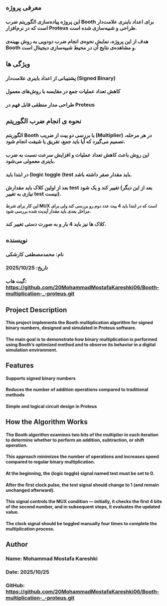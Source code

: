 ## معرفی پروژه
### این پروژه پیاده‌سازی الگوریتم ضرب Booth برای اعداد باینری علامت‌دار است که در نرم‌افزار Proteus طراحی و شبیه‌سازی شده است.
### هدف از این پروژه، نمایش نحوه‌ی انجام ضرب دودویی به روش بهینه‌ی Booth و مشاهده‌ی نتایج آن در محیط شبیه‌سازی دیجیتال است.

## ویژگی ها
### پشتیبانی از اعداد باینری علامت‌دار (Signed Binary)
### کاهش تعداد عملیات جمع در مقایسه با روش‌های معمول
### طراحی مدار منطقی قابل فهم در Proteus

## نحوه ی انجام ضرب الگوریتم
### الگوریتم Booth با بررسی دو بیت از ضریب (Multiplier) در هر مرحله، تصمیم می‌گیرد که آیا باید جمع، تفریق یا شیفت انجام شود.
### این روش باعث کاهش تعداد عملیات و افزایش سرعت نسبت به ضرب باینری معمولی می‌شود.
### در ابتدا باید (logic toggle (test باید مقدار صفر داشته باشد.
### بعد از اولین کلاک باید مقدارش test تغییر کند و یک شود (بعد از این دیگر نیازی به تغییر test نیست).
#### این کار برای شرط MUX است که در ابتدا باید 4 بیت عدد دوم رو بررسی کند ولی برای مراحل بعدی باید مقدار آپدیت شده بررسی شود.

### کلاک ها نیز باید 4 بار و به صورت دستی تغییر کند.
## نویسنده
### نام: محمدمصطفی کارشکی
### تاریخ: 2025/10/25
### گیت هاب: https://github.com/20MohammadMostafaKareshki06/Booth-multiplication-_-proteus.git

## Project Description
#### This project implements the Booth multiplication algorithm for signed binary numbers, designed and simulated in Proteus software.
#### The main goal is to demonstrate how binary multiplication is performed using Booth’s optimized method and to observe its behavior in a digital simulation environment.
## Features
#### Supports signed binary numbers

#### Reduces the number of addition operations compared to traditional methods

#### Simple and logical circuit design in Proteus

## How the Algorithm Works
#### The Booth algorithm examines two bits of the multiplier in each iteration to determine whether to perform an addition, subtraction, or shift operation.
#### This approach minimizes the number of operations and increases speed compared to regular binary multiplication.

#### At the beginning, the (logic toggle) signal named test must be set to 0.
#### After the first clock pulse, the test signal should change to 1 (and remain unchanged afterward).
#### This signal controls the MUX condition — initially, it checks the first 4 bits of the second number, and in subsequent steps, it evaluates the updated value.
#### The clock signal should be toggled manually four times to complete the multiplication process.

## Author
### Name: Mohammad Mostafa Kareshki

### Date: 2025/10/25

### GitHub: https://github.com/20MohammadMostafaKareshki06/Booth-multiplication-_-proteus.git
